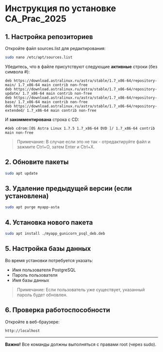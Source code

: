 # Инструкция по установке CA_Prac_2025

## 1. Настройка репозиториев

Откройте файл sources.list для редактирования:
```bash
sudo nano /etc/apt/sources.list
```

Убедитесь, что в файле присутствуют следующие **активные** строки (без символа #):
```
deb https://download.astralinux.ru/astra/stable/1.7_x86-64/repository-main/ 1.7_x86-64 main contrib non-free
deb https://download.astralinux.ru/astra/stable/1.7_x86-64/repository-update/ 1.7_x86-64 main contrib non-free
deb https://download.astralinux.ru/astra/stable/1.7_x86-64/repository-base/ 1.7_x86-64 main contrib non-free
deb https://download.astralinux.ru/astra/stable/1.7_x86-64/repository-extended/ 1.7_x86-64 main contrib non-free
```

И **закомментирована** строка с CD:
```
#deb cdrom:[OS Astra Linux 1.7.5 1.7_x86-64 DVD ]/ 1.7_x86-64 contrib main non-free
```
> Примечание: В случае если это не так - отредактируйте файл и зажмите Ctrl+O, затем Enter и Ctrl+X.
## 2. Обновите пакеты

```bash
sudo apt update
```

## 3. Удаление предыдущей версии (если установлена)

```bash
sudo apt purge myapp-asta
```

## 4. Установка нового пакета

```bash
sudo apt install ./myapp_gunicorn_psql_deb.deb
```

## 5. Настройка базы данных

Во время установки потребуется указать:
- Имя пользователя PostgreSQL
- Пароль пользователя
- Имя базы данных

> Примечание: Если пользователь уже существует, указанный пароль будет обновлен.

## 6. Проверка работоспособности

Откройте в веб-браузере:
```
http://localhost
```

---

**Важно!** Все команды должны выполняться с правами root (через sudo).
